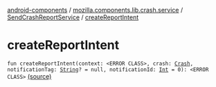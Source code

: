 [android-components](../../index.md) / [mozilla.components.lib.crash.service](../index.md) / [SendCrashReportService](index.md) / [createReportIntent](./create-report-intent.md)

# createReportIntent

`fun createReportIntent(context: <ERROR CLASS>, crash: `[`Crash`](../../mozilla.components.lib.crash/-crash/index.md)`, notificationTag: `[`String`](https://kotlinlang.org/api/latest/jvm/stdlib/kotlin/-string/index.html)`? = null, notificationId: `[`Int`](https://kotlinlang.org/api/latest/jvm/stdlib/kotlin/-int/index.html)` = 0): <ERROR CLASS>` [(source)](https://github.com/mozilla-mobile/android-components/blob/master/components/lib/crash/src/main/java/mozilla/components/lib/crash/service/SendCrashReportService.kt#L71)
